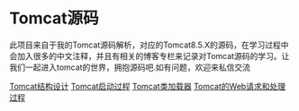 # Tomcat源码

此项目来自于我的Tomcat源码解析，对应的Tomcat8.5.X的源码，在学习过程中会加入很多的中文注释，并且有相关的博客专栏来记录对Tomcat源码的学习。让我们一起进入tomcat的世界，拥抱源码吧.如有问题，欢迎来私信交流

[Tomcat结构设计](https://blog.csdn.net/qq_34037358/article/details/114373580?spm=1001.2014.3001.5501)
[Tomcat启动过程](https://blog.csdn.net/qq_34037358/article/details/114698048?spm=1001.2014.3001.5501)
[Tomcat类加载器](https://blog.csdn.net/qq_34037358/article/details/115261618?spm=1001.2014.3001.5501)
[Tomcat的Web请求和处理过程](https://blog.csdn.net/qq_34037358/article/details/115579034)

